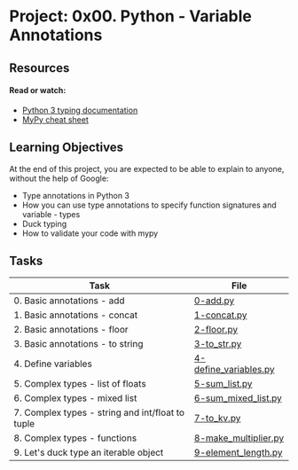 # Project: 0x00. Python - Variable Annotations

## Resources

#### Read or watch:

- [Python 3 typing documentation](https://docs.python.org/3/library/typing.html)
- [MyPy cheat sheet](https://mypy.readthedocs.io/en/latest/cheat_sheet_py3.html)

## Learning Objectives

At the end of this project, you are expected to be able to explain to anyone, without the help of Google:

- Type annotations in Python 3
- How you can use type annotations to specify function signatures and variable - types
- Duck typing
- How to validate your code with mypy

## Tasks

| Task                                             | File                                             |
| ------------------------------------------------ | ------------------------------------------------ |
| 0. Basic annotations - add                       | [0-add.py](./0-add.py)                           |
| 1. Basic annotations - concat                    | [1-concat.py](./1-concat.py)                     |
| 2. Basic annotations - floor                     | [2-floor.py](./2-floor.py)                       |
| 3. Basic annotations - to string                 | [3-to_str.py](./3-to_str.py)                     |
| 4. Define variables                              | [4-define_variables.py](./4-define_variables.py) |
| 5. Complex types - list of floats                | [5-sum_list.py](./5-sum_list.py)                 |
| 6. Complex types - mixed list                    | [6-sum_mixed_list.py](./6-sum_mixed_list.py)     |
| 7. Complex types - string and int/float to tuple | [7-to_kv.py](./7-to_kv.py)                       |
| 8. Complex types - functions                     | [8-make_multiplier.py](./8-make_multiplier.py)   |
| 9. Let's duck type an iterable object            | [9-element_length.py](./9-element_length.py)     |
